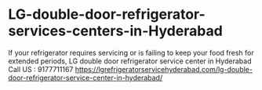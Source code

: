 # LG-double-door-refrigerator-services-centers-in-Hyderabad
If your refrigerator requires servicing or is failing to keep your food fresh for extended periods, LG double door refrigerator service center in Hyderabad Call US : 9177711167 https://lgrefrigeratorservicehyderabad.com/lg-double-door-refrigerator-service-center-in-hyderabad/ 
